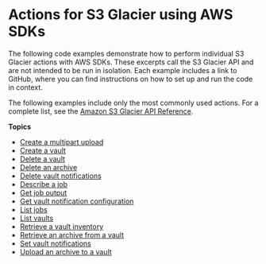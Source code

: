 # Actions for S3 Glacier using AWS SDKs<a name="service_code_examples_actions"></a>

The following code examples demonstrate how to perform individual S3 Glacier actions with AWS SDKs\. These excerpts call the S3 Glacier API and are not intended to be run in isolation\. Each example includes a link to GitHub, where you can find instructions on how to set up and run the code in context\.

 The following examples include only the most commonly used actions\. For a complete list, see the [Amazon S3 Glacier API Reference](https://docs.aws.amazon.com/amazonglacier/latest/dev/amazon-glacier-api.html)\. 

**Topics**
+ [Create a multipart upload](example_glacier_UploadMultipartPart_section.md)
+ [Create a vault](example_glacier_CreateVault_section.md)
+ [Delete a vault](example_glacier_DeleteVault_section.md)
+ [Delete an archive](example_glacier_DeleteArchive_section.md)
+ [Delete vault notifications](example_glacier_DeleteVaultNotifications_section.md)
+ [Describe a job](example_glacier_DescribeJob_section.md)
+ [Get job output](example_glacier_GetJobOutput_section.md)
+ [Get vault notification configuration](example_glacier_GetVaultNotifications_section.md)
+ [List jobs](example_glacier_ListJobs_section.md)
+ [List vaults](example_glacier_ListVaults_section.md)
+ [Retrieve a vault inventory](example_glacier_InitiateJob_InventoryRetrieval_section.md)
+ [Retrieve an archive from a vault](example_glacier_InitiateJob_ArchiveRetrieval_section.md)
+ [Set vault notifications](example_glacier_SetVaultNotifications_section.md)
+ [Upload an archive to a vault](example_glacier_UploadArchive_section.md)